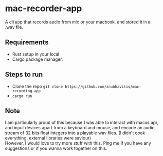 # mac-recorder-app

A cli app that records audio from mic or your macbook, and stored it in a .wav file. 

## Requirements
- Rust setup in your local
- Cargo package manager.

## Steps to run
- Clone the repo ``` git clone https://github.com/anubhavitis/mac-recording-app ```
- ```cargo run```

## Note
I am particularly proud of this because I was able to interact with macos api, and input devices apart from a keyboard and mouse, and encode an audio stream of 32 bits float integers into a playable wav files. (I didn't cook everything, external libraries were saviour)
<br>
However, I would love to try more stuff with this. Ping me if you have any suggestions or if you wanna work together on this.